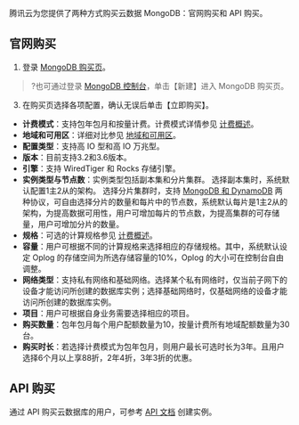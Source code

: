 腾讯云为您提供了两种方式购买云数据 MongoDB：官网购买和 API 购买。

## 官网购买
1. 登录 [MongoDB 购买页](https://buy.cloud.tencent.com/mongodb)。
>?也可通过登录 [MongoDB 控制台](https://console.cloud.tencent.com/mongodb)，单击【新建】进入 MongoDB 购买页。
3. 在购买页选择各项配置，确认无误后单击【立即购买】。
 - **计费模式**：支持包年包月和按量计费。计费模式详情参见 [计费概述](https://cloud.tencent.com/document/product/240/3550)。
 - **地域和可用区**：详细对比参见 [地域和可用区](https://cloud.tencent.com/document/product/240/3637)。
 - **配置类型**：支持高 IO 型和高 IO 万兆型。
 - **版本**：目前支持3.2和3.6版本。
 - **引擎**：支持 WiredTiger 和 Rocks 存储引擎。
 - **实例类型与节点数**：实例类型包括副本集和分片集群。
    选择副本集时，系统默认配置1主2从的架构。
		选择分片集群时，支持 [MongoDB 和 DynamoDB](https://cloud.tencent.com/document/product/240/8882) 两种协议，可自由选择分片的数量和每片中的节点数，系统默认每片是1主2从的架构，为提高数据可用性，用户可增加每片的节点数，为提高集群的可存储量，用户可增加分片的数量。
 - **规格**：可选的计算规格参见 [计费概述](https://cloud.tencent.com/document/product/240/3550)。
 - **容量**：用户可根据不同的计算规格来选择相应的存储规格。其中，系统默认设定 Oplog 的存储空间为所选存储容量的10%，Oplog 的大小可在控制台自由调整。
 - **网络类型**：支持私有网络和基础网络。选择某个私有网络时，仅当前子网下的设备才能访问所创建的数据库实例；选择基础网络时，仅基础网络的设备才能访问所创建的数据库实例。
 - **项目**：用户可根据自身业务需要选择相应的项目。
 - **购买数量**：包年包月每个用户配额数量为10，按量计费所有地域配额数量为30台。
 - **购买时长**：若选择计费模式为包年包月，则用户最长可选时长为3年。且用户选择6个月以上享88折，2年4折，3年3折的优惠。


## API 购买
通过 API 购买云数据库的用户，可参考 [API 文档](https://cloud.tencent.com/document/product/240/31810) 创建实例。

